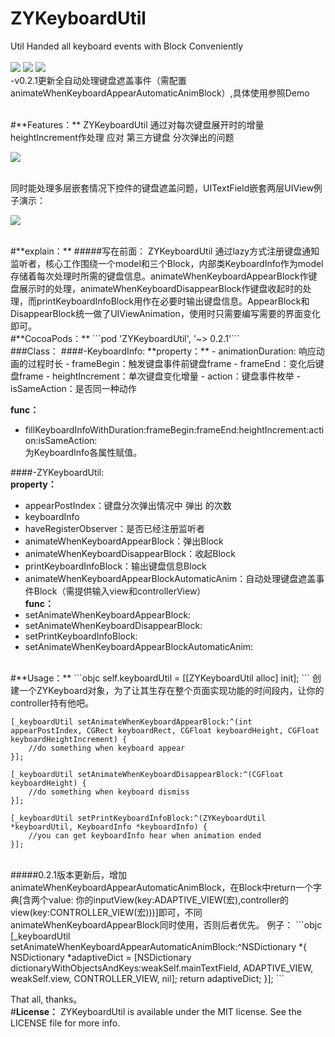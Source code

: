 # ZYKeyboardUtil
Util Handed all keyboard events with Block Conveniently  
<br>
![](https://img.shields.io/badge/pod-v0.2.1-blue.svg)
![](https://img.shields.io/badge/supporting-objectiveC-yellow.svg)
![](https://img.shields.io/badge/Advantage-Automation-red.svg)  
-v0.2.1更新全自动处理键盘遮盖事件（需配置animateWhenKeyboardAppearAutomaticAnimBlock）,具体使用参照Demo

<br>
#**Features：**
ZYKeyboardUtil 通过对每次键盘展开时的增量heightIncrement作处理 应对 第三方键盘 分次弹出的问题

![](https://raw.githubusercontent.com/liuzhiyi1992/ZYKeyboardUtil/master/ZYKeyboardUtil/DisplayFile/demo_1.jpg)


<br>
同时能处理多层嵌套情况下控件的键盘遮盖问题，UITextField嵌套两层UIView例子演示：

![](https://raw.githubusercontent.com/liuzhiyi1992/ZYKeyboardUtil/master/ZYKeyboardUtil/DisplayFile/keyboardUtil.gif)

<br>
#**explain：**
#####写在前面：
ZYKeyboardUtil 通过lazy方式注册键盘通知监听者，核心工作围绕一个model和三个Block，内部类KeyboardInfo作为model存储着每次处理时所需的键盘信息。animateWhenKeyboardAppearBlock作键盘展示时的处理，animateWhenKeyboardDisappearBlock作键盘收起时的处理，而printKeyboardInfoBlock用作在必要时输出键盘信息。AppearBlock和DisappearBlock统一做了UIViewAnimation，使用时只需要编写需要的界面变化即可。
  
<br>
#**CocoaPods：**  
```pod 'ZYKeyboardUtil', '~> 0.2.1'```  

<br>
###Class：
####-KeyboardInfo:
**property：**  
- animationDuration:  响应动画的过程时长  
- frameBegin：触发键盘事件前键盘frame  
- frameEnd：变化后键盘frame  
- heightIncrement：单次键盘变化增量  
- action：键盘事件枚举  
- isSameAction：是否同一种动作    

**func：**  
- fillKeyboardInfoWithDuration:frameBegin:frameEnd:heightIncrement:action:isSameAction:    
为KeyboardInfo各属性赋值。  

####-ZYKeyboardUtil:  
**property：**  
- appearPostIndex：键盘分次弹出情况中 弹出 的次数
- keyboardInfo  
- haveRegisterObserver：是否已经注册监听者  
- animateWhenKeyboardAppearBlock：弹出Block  
- animateWhenKeyboardDisappearBlock：收起Block  
- printKeyboardInfoBlock：输出键盘信息Block    
- animateWhenKeyboardAppearBlockAutomaticAnim：自动处理键盘遮盖事件Block（需提供输入view和controllerView）  
**func：**  
- setAnimateWhenKeyboardAppearBlock:    
- setAnimateWhenKeyboardDisappearBlock:  
- setPrintKeyboardInfoBlock:    
- setAnimateWhenKeyboardAppearBlockAutomaticAnim:  

<br>  
#**Usage：**  
```objc
self.keyboardUtil = [[ZYKeyboardUtil alloc] init];
```  
创建一个ZYKeyboard对象，为了让其生存在整个页面实现功能的时间段内，让你的controller持有他吧。

```objc
[_keyboardUtil setAnimateWhenKeyboardAppearBlock:^(int appearPostIndex, CGRect keyboardRect, CGFloat keyboardHeight, CGFloat keyboardHeightIncrement) {
    //do something when keyboard appear
}];

[_keyboardUtil setAnimateWhenKeyboardDisappearBlock:^(CGFloat keyboardHeight) {
    //do something when keyboard dismiss
}];

[_keyboardUtil setPrintKeyboardInfoBlock:^(ZYKeyboardUtil *keyboardUtil, KeyboardInfo *keyboardInfo) {
    //you can get keyboardInfo hear when animation ended
}];
```  
<br>
#####0.2.1版本更新后，增加animateWhenKeyboardAppearAutomaticAnimBlock，在Block中return一个字典[含两个value: 你的inputView(key:ADAPTIVE_VIEW(宏),controller的view(key:CONTROLLER_VIEW(宏)))]即可，不同animateWhenKeyboardAppearBlock同时使用，否则后者优先。   例子：
```objc
[_keyboardUtil setAnimateWhenKeyboardAppearAutomaticAnimBlock:^NSDictionary *{
    NSDictionary *adaptiveDict = [NSDictionary dictionaryWithObjectsAndKeys:weakSelf.mainTextField, ADAPTIVE_VIEW, weakSelf.view, CONTROLLER_VIEW, nil];
    return adaptiveDict;
}];
```

That all, thanks。
<br>
#**License：** 
ZYKeyboardUtil is available under the MIT license. See the LICENSE file for more info.
